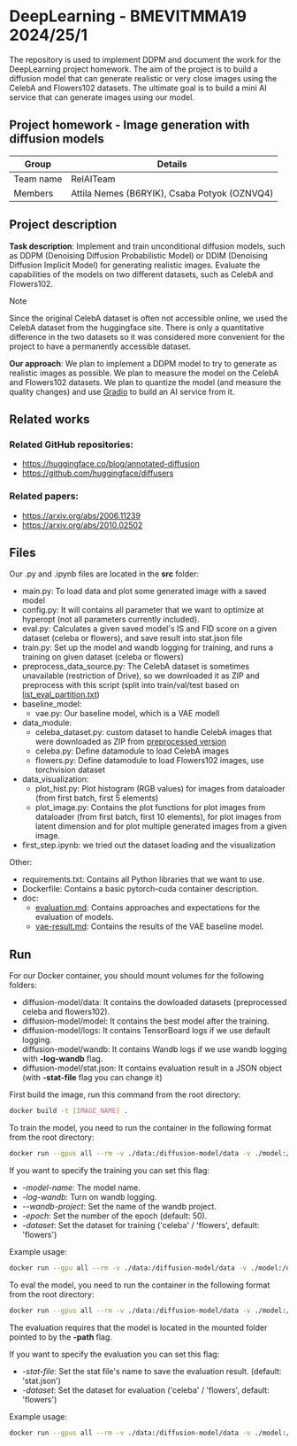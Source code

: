 # DeepLearning - BMEVITMMA19 2024/25/1

The repository is used to implement DDPM and document the work for the DeepLearning project homework. The aim of the project is to build a diffusion model that can generate realistic or very close images using the CelebA and Flowers102 datasets. The ultimate goal is to build a mini AI service that can generate images using our model.

## Project homework - Image generation with diffusion models

| Group     | Details                                      |
| --------- | -------------------------------------------- |
| Team name | RelAITeam                                    |
| Members   | Attila Nemes (B6RYIK), Csaba Potyok (OZNVQ4) |

## Project description

**Task description**: Implement and train unconditional diffusion models, such as DDPM (Denoising Diffusion Probabilistic Model) or DDIM (Denoising Diffusion Implicit Model) for generating realistic images. Evaluate the capabilities of the models on two different datasets, such as CelebA and Flowers102.

> [!NOTE]  
> Since the original CelebA dataset is often not accessible online, we used the CelebA dataset from the huggingface site. There is only a quantitative difference in the two datasets so it was considered more convenient for the project to have a permanently accessible dataset.

**Our approach**: We plan to implement a DDPM model to try to generate as realistic images as possible. We plan to measure the model on the CelebA and Flowers102 datasets. We plan to quantize the model (and measure the quality changes) and use [Gradio](https://www.gradio.app/) to build an AI service from it.

## Related works

### Related GitHub repositories:

- https://huggingface.co/blog/annotated-diffusion
- https://github.com/huggingface/diffusers

### Related papers:

- https://arxiv.org/abs/2006.11239
- https://arxiv.org/abs/2010.02502

## Files

Our .py and .ipynb files are located in the **src** folder:

- main.py: To load data and plot some generated image with a saved model
- config.py: It will contains all parameter that we want to optimize at hyperopt (not all parameters currently included).
- eval.py: Calculates a given saved model's IS and FID score on a given dataset (celeba or flowers), and save result into stat.json file
- train.py: Set up the model and wandb logging for training, and runs a training on given dataset (celeba or flowers)
- preprocess_data_source.py: The CelebA dataset is sometimes unavailable (restriction of Drive), so we downloaded it as ZIP and preprocess with this script (split into train/val/test based on [list_eval_partition.txt](https://drive.google.com/drive/folders/0B7EVK8r0v71pdjI3dmwtNm5jRkE?resourcekey=0-TD_RXHhlG6LPvwHReuw6IA))
- baseline_model:
  - vae.py: Our baseline model, which is a VAE modell
- data_module:
  - celeba_dataset.py: custom dataset to handle CelebA images that were downloaded as ZIP from [preprocessed version](https://drive.google.com/drive/folders/0B7EVK8r0v71pTUZsaXdaSnZBZzg?resourcekey=0-rJlzl934LzC-Xp28GeIBzQ)
  - celeba.py: Define datamodule to load CelebA images
  - flowers.py: Define datamodule to load Flowers102 images, use torchvision dataset
- data_visualization:
  - plot_hist.py: Plot histogram (RGB values) for images from dataloader (from first batch, first 5 elements)
  - plot_image.py: Contains the plot functions for plot images from dataloader (from first batch, first 10 elements), for plot images from latent dimension and for plot multiple generated images from a given image.
- first_step.ipynb: we tried out the dataset loading and the visualization

Other:

- requirements.txt: Contains all Python libraries that we want to use.
- Dockerfile: Contains a basic pytorch-cuda container description.
- doc:
  - [evaluation.md](https://github.com/Nemes2000/diffusion-model/blob/main/doc/evaluation.md): Contains approaches and expectations for the evaluation of models.
  - [vae-result.md](https://github.com/Nemes2000/diffusion-model/blob/main/doc/vae-result.md): Contains the results of the VAE baseline model.

## Run

For our Docker container, you should mount volumes for the following folders:

- diffusion-model/data: It contains the dowloaded datasets (preprocessed celeba and flowers102).
- diffusion-model/model: It contains the best model after the training.
- diffusion-model/logs: It contains TensorBoard logs if we use default logging.
- diffusion-model/wandb: It contains Wandb logs if we use wandb logging with **-log-wandb** flag.
- diffusion-model/stat.json: It contains evaluation result in a JSON object (with **-stat-file** flag you can change it)

First build the image, run this command from the root directory:

```bash
docker build -t [IMAGE_NAME] .
```

To train the model, you need to run the container in the following format from the root directory:

```bash
docker run --gpus all --rm -v ./data:/diffusion-model/data -v ./model:/diffusion-model/model -v ./logs:/diffusion-model/logs [IMAGE_NAME] python src/train.py
```

If you want to specify the training you can set this flag:

- _-model-name_: The model name.
- _-log-wandb_: Turn on wandb logging.
- _--wandb-project_: Set the name of the wandb project.
- _-epoch_: Set the number of the epoch (default: 50).
- _-dataset_: Set the dataset for training ('celeba' / 'flowers', default: 'flowers')

Example usage:

```bash
docker run --gpu all --rm -v ./data:/diffusion-model/data -v ./model:/diffusion-model/model -v ./logs:/diffusion-model/logs [IMAGE_NAME] python src/train.py -model-name 'vae-baseline' -log-wandb --wandb-project "vae-baseline" -dataset "celeba" -epoch 10
```

To eval the model, you need to run the container in the following format from the root directory:

```bash
docker run --gpus all --rm -v ./data:/diffusion-model/data -v ./model:/diffusion-model/model -v ./logs:/diffusion-model/logs [IMAGE_NAME] python src/eval.py -path "./model/vae-baseline" -model "best"
```

The evaluation requires that the model is located in the mounted folder pointed to by the **-path** flag.

If you want to specify the evaluation you can set this flag:

- _-stat-file_: Set the stat file's name to save the evaluation result. (default: 'stat.json')
- _-dataset_: Set the dataset for evaluation ('celeba' / 'flowers', default: 'flowers')

Example usage:

```bash
docker run --gpus all --rm -v ./data:/diffusion-model/data -v ./model:/diffusion-model/model -v ./logs:/diffusion-model/logs [IMAGE_NAME] python src/eval.py -path "./model/vae-baseline" -model "best" -dataset "flowers"
```
